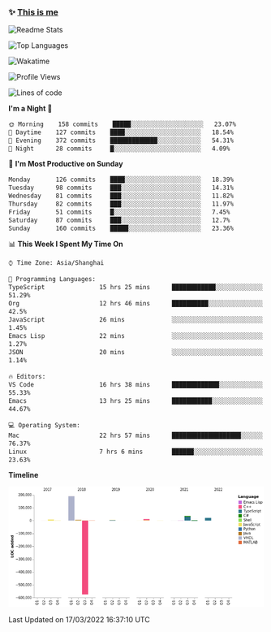 <!--

**icyzeroice/icyzeroice** is a ✨ _special_ ✨ repository because its `README.md` (this file) appears on your GitHub profile.

Here are some ideas to get you started:

- 🔭 I’m currently working on ...
- 🌱 I’m currently learning ...
- 👯 I’m looking to collaborate on ...
- 🤔 I’m looking for help with ...
- 💬 Ask me about ...
- 📫 How to reach me: ...
- 😄 Pronouns: ...
- ⚡ Fun fact: ...

-->

### ✨ [This is me](https://shakugan.fandom.com/wiki/Serment)

![Readme Stats](https://github-readme-stats.vercel.app/api?username=icyzeroice)

![Top Languages](https://github-readme-stats.vercel.app/api/top-langs/?username=icyzeroice&exclude_repo=scutie2015-digimon&layout=compact&langs_count=5)

![Wakatime](https://github-readme-stats.vercel.app/api/wakatime?username=icyzeroice)

<!--START_SECTION:waka-->
![Profile Views](http://img.shields.io/badge/Profile%20Views-1-blue)

![Lines of code](https://img.shields.io/badge/From%20Hello%20World%20I%27ve%20Written--290%20Thousand%20lines%20of%20code-blue)

**I'm a Night 🦉** 

```text
🌞 Morning    158 commits    █████░░░░░░░░░░░░░░░░░░░░   23.07% 
🌆 Daytime    127 commits    ████░░░░░░░░░░░░░░░░░░░░░   18.54% 
🌃 Evening    372 commits    █████████████░░░░░░░░░░░░   54.31% 
🌙 Night      28 commits     █░░░░░░░░░░░░░░░░░░░░░░░░   4.09%

```
📅 **I'm Most Productive on Sunday** 

```text
Monday       126 commits    ████░░░░░░░░░░░░░░░░░░░░░   18.39% 
Tuesday      98 commits     ███░░░░░░░░░░░░░░░░░░░░░░   14.31% 
Wednesday    81 commits     ███░░░░░░░░░░░░░░░░░░░░░░   11.82% 
Thursday     82 commits     ███░░░░░░░░░░░░░░░░░░░░░░   11.97% 
Friday       51 commits     █░░░░░░░░░░░░░░░░░░░░░░░░   7.45% 
Saturday     87 commits     ███░░░░░░░░░░░░░░░░░░░░░░   12.7% 
Sunday       160 commits    █████░░░░░░░░░░░░░░░░░░░░   23.36%

```


📊 **This Week I Spent My Time On** 

```text
⌚︎ Time Zone: Asia/Shanghai

💬 Programming Languages: 
TypeScript               15 hrs 25 mins      ████████████░░░░░░░░░░░░░   51.29% 
Org                      12 hrs 46 mins      ██████████░░░░░░░░░░░░░░░   42.5% 
JavaScript               26 mins             ░░░░░░░░░░░░░░░░░░░░░░░░░   1.45% 
Emacs Lisp               22 mins             ░░░░░░░░░░░░░░░░░░░░░░░░░   1.27% 
JSON                     20 mins             ░░░░░░░░░░░░░░░░░░░░░░░░░   1.14%

🔥 Editors: 
VS Code                  16 hrs 38 mins      █████████████░░░░░░░░░░░░   55.33% 
Emacs                    13 hrs 25 mins      ███████████░░░░░░░░░░░░░░   44.67%

💻 Operating System: 
Mac                      22 hrs 57 mins      ███████████████████░░░░░░   76.37% 
Linux                    7 hrs 6 mins        ██████░░░░░░░░░░░░░░░░░░░   23.63%

```

**Timeline**

![Chart not found](https://raw.githubusercontent.com/icyzeroice/icyzeroice/main/charts/bar_graph.png) 


 Last Updated on 17/03/2022 16:37:10 UTC
<!--END_SECTION:waka-->

<!--

### Related
- https://github.com/abhisheknaiidu/awesome-github-profile-readme
- https://github.com/coderjojo/creative-profile-readme
- https://github.com/elangosundar/awesome-README-templates
- https://github.com/durgeshsamariya/awesome-github-profile-readme-templates
- https://github.com/anmol098/waka-readme-stats

-->
